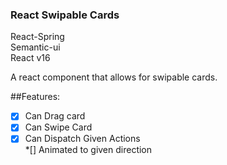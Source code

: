 ### React Swipable Cards  

React-Spring  
Semantic-ui  
React v16  

A react component that allows for swipable cards.  

##Features:

*[x] Can Drag card  
*[x] Can Swipe Card  
*[x] Can Dispatch Given Actions  
*[] Animated to given direction  
